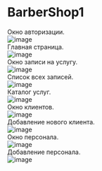 # BarberShop1
Окно авторизации.<br>
![image](https://user-images.githubusercontent.com/86304673/155676303-cdf6f221-c184-458d-8a77-6962a7adf617.png) <br>
Главная страница. <br>
![image](https://user-images.githubusercontent.com/86304673/155676495-b137f3d7-b689-4bc0-b54e-de62d295320e.png) <br>
Окно записи на услугу. <br>
![image](https://user-images.githubusercontent.com/86304673/155676557-d32b8c35-8a5e-4b9d-ba61-1e9ccc7a9e71.png) <br>
Список всех записей. <br>
![image](https://user-images.githubusercontent.com/86304673/155676659-e2febc3b-60a9-4189-a6b6-60f9d56eb616.png) <br>
Каталог услуг. <br>
![image](https://user-images.githubusercontent.com/86304673/155676732-14d5076b-1a7d-40c3-b943-494c7c2de24c.png) <br>
Окно клиентов. <br>
![image](https://user-images.githubusercontent.com/86304673/155676804-9703905a-1891-497e-ac71-0d1eba382789.png) <br>
Добавление нового клиента. <br>
![image](https://user-images.githubusercontent.com/86304673/155676849-fd8a52c8-31e3-43ce-ae60-e99af27ab600.png) <br>
Окно персонала. <br>
![image](https://user-images.githubusercontent.com/86304673/155676936-47d35874-54ae-4d80-a15d-1621c319bc99.png) <br>
Добавление персонала. <br>
![image](https://user-images.githubusercontent.com/86304673/155677600-1307d5b0-7b7d-4fe4-9ee2-c76de17fc55c.png) <br>
